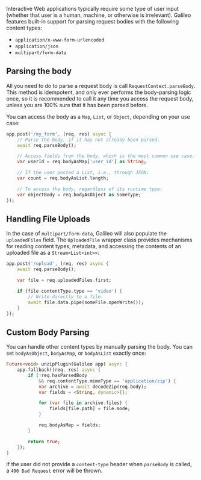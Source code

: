 Interactive Web applications typically require some type of user input (whether that user is a human,
machine, or otherwise is irrelevant). Galileo features built-in support for parsing request bodies with the
following content types:
* `application/x-www-form-urlencoded`
* `application/json`
* `multipart/form-data`

## Parsing the body
All you need to do to parse a request body is call `RequestContext.parseBody`. This method
is idempotent, and only ever performs the body-parsing logic once, so it is recommended to call
it any time you access the request body, unless you are 100% sure that it has been parsed before.

You can access the body as a `Map`, `List`, or `Object`, depending on your use case:

```dart
app.post('/my_form', (req, res) async {
    // Parse the body, if it has not already been parsed.
    await req.parseBody();

    // Access fields from the body, which is the most common use case.
    var userId = req.bodyAsMap['user_id'] as String;

    // If the user posted a List, i.e., through JSON:
    var count = req.bodyAsList.length;

    // To access the body, regardless of its runtime type:
    var objectBody = req.bodyAsObject as SomeType;
});
```

## Handling File Uploads
In the case of `multipart/form-data`, Galileo will also populate the `uploadedFiles` field.
The `UploadedFile` wrapper class provides mechanisms for reading content types, metadata, and
accessing the contents of an uploaded file as a `Stream<List<int>>`:

```dart
app.post('/upload', (req, res) async {
    await req.parseBody();

    var file = req.uploadedFiles.first;

    if (file.contentType.type == 'video') {
        // Write directly to a file.
        await file.data.pipe(someFile.openWrite());
    }
});
```

## Custom Body Parsing
You can handle other content types by manually parsing the body.
You can set `bodyAsObject`, `bodyAsMap`, or `bodyAsList` exactly
once:

```dart
Future<void> unzipPlugin(Galileo app) async {
    app.fallback((req, res) async {
        if (!req.hasParsedBody
            && req.contentType.mimeType == 'application/zip') {
            var archive = await decodeZip(req.body);
            var fields = <String, dynamic>{};

            for (var file in archive.files) {
                fields[file.path] = file.mode;
            }

            req.bodyAsMap = fields;
        }

        return true;
    });
}
```

If the user did not provide a `content-type` header when `parseBody` is called, a `400 Bad Request` error
will be thrown.
